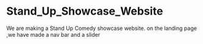 # Stand_Up_Showcase_Website

We are making a Stand Up Comedy showcase website.
on the landing page ,we have made a nav bar and a slider 
